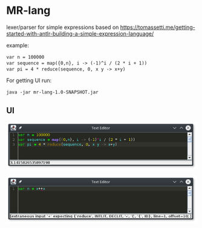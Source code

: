 # MR-lang
lexer/parser for simple expressions based on https://tomassetti.me/getting-started-with-antlr-building-a-simple-expression-language/

example:
```
var n = 100000 
var sequence = map({0,n}, i -> (-1)^i / (2 * i + 1)) 
var pi = 4 * reduce(sequence, 0, x y -> x+y)
```

For getting UI run:
```
java -jar mr-lang-1.0-SNAPSHOT.jar
```

## UI
![status code with result](https://raw.githubusercontent.com/interair/mr-lang/master/doc/img/pi.png)


![status code with error](https://raw.githubusercontent.com/interair/mr-lang/master/doc/img/error.png)
